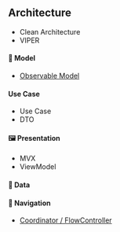 ## Architecture
- Clean Architecture
- VIPER

#### :briefcase: Model
- [Observable Model](https://deimors.github.io/post/observable-models/) 

#### Use Case
- Use Case
- DTO

#### :framed_picture: Presentation
- MVX
- ViewModel

#### :floppy_disk: Data

#### :compass: Navigation
- [Coordinator / FlowController](https://github.com/HoshikawaRyuukou/UnityDev/blob/main/Architecture/Coordinator%2C%20FlowController.md)
